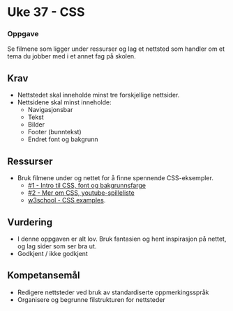 # Uke 37 - CSS

### Oppgave
Se filmene som ligger under ressurser og lag et nettsted som handler om et tema du jobber med i et annet fag på skolen.

## Krav
* Nettstedet skal inneholde minst tre forskjellige nettsider.
* Nettsidene skal minst inneholde: 
    * Navigasjonsbar
    * Tekst
    * Bilder
    * Footer (bunntekst)
    * Endret font og bakgrunn

## Ressurser

* Bruk filmene under og nettet for å finne spennende CSS-eksempler.
    * [#1 - Intro til CSS, font og bakgrunnsfarge](https://www.youtube.com/watch?v=VxnE8J3EJ-M&index=4&list=PL8WTkszC0wYcILfEPOTP9n9CwqtWBqt_Z)
    * [#2 - Mer om CSS, youtube-spilleliste](https://www.youtube.com/watch?v=iXhROm0O1jY&index=2&list=PL8WTkszC0wYccazKcAG6OhssL9Asf_ff8)
    * [w3school - CSS examples](http://www.w3schools.com/css/css_examples.asp).

## Vurdering

* I denne oppgaven er alt lov. Bruk fantasien og hent inspirasjon på nettet, og lag sider som ser bra ut.
* Godkjent / ikke godkjent

## Kompetansemål

* Redigere nettsteder ved bruk av standardiserte oppmerkingsspråk
* Organisere og begrunne filstrukturen for nettsteder
